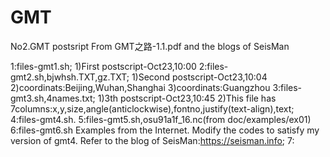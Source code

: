 # GMT 
No2.GMT postsript
From GMT之路-1.1.pdf and the blogs of SeisMan

1:files-gmt1.sh;
1)First postscript-Oct23,10:00
2:files-gmt2.sh,bjwhsh.TXT,gz.TXT;
1)Second postscript-Oct23,10:04
2)coordinats:Beijing,Wuhan,Shanghai
3)coordinats:Guangzhou
3:files-gmt3.sh,4names.txt;
1)3th postscript-Oct23,10:45
2)This file has 7columns:x,y,size,angle(anticlockwise),fontno,justify(text-align),text;
4:files-gmt4.sh.
5:files-gmt5.sh,osu91a1f_16.nc(from doc/examples/ex01)
6:files-gmt6.sh
Examples from the Internet. Modify the codes to satisfy my version of gmt4. Refer to the blog of SeisMan:https://seisman.info;
7:
